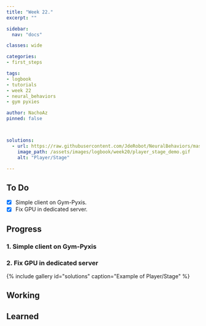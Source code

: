 ```yaml
---
title: "Week 22."
excerpt: ""

sidebar:
  nav: "docs"

classes: wide

categories:
- first_steps

tags:
- logbook
- tutorials
- week 22
- neural_behaviors
- gym pyxies

author: NachoAz
pinned: false



solutions:
  - url: https://raw.githubusercontent.com/JdeRobot/NeuralBehaviors/master/vision-based-end2end-learning/docs/imgs/piloto_esplicito.gif
    image_path: /assets/images/logbook/week20/player_stage_demo.gif
    alt: "Player/Stage"

---
```


## To Do

- [X] Simple client on Gym-Pyxis.
- [X] Fix GPU in dedicated server.

## Progress

### 1. Simple client on Gym-Pyxis

### 2. Fix GPU in dedicated server


{% include gallery id="solutions" caption="Example of Player/Stage" %}

## Working

## Learned
